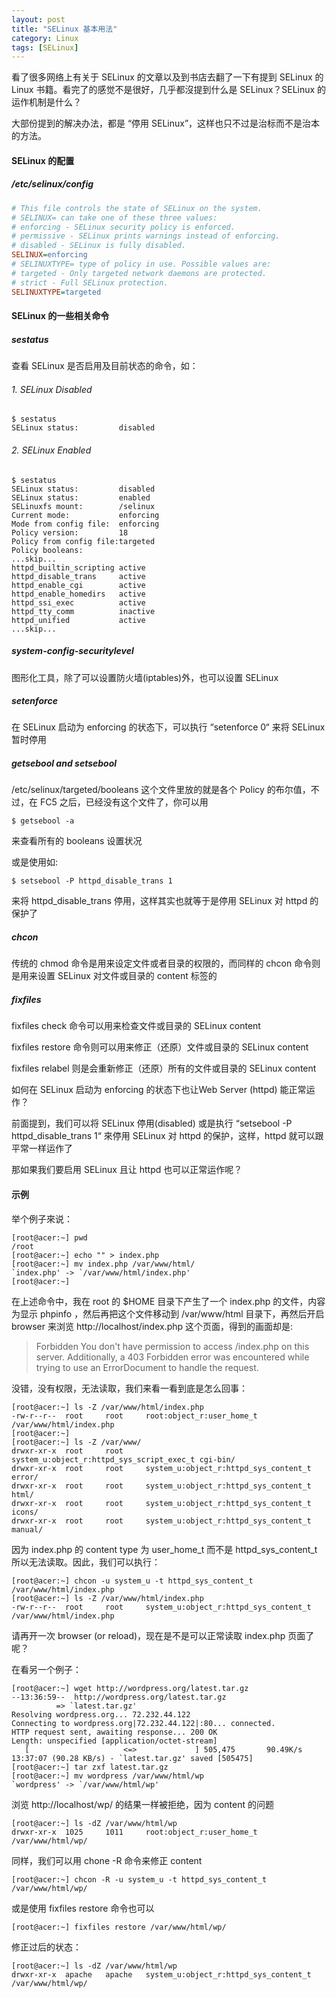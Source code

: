 ```yaml
---
layout: post
title: "SELinux 基本用法"
category: Linux
tags: [SELinux]
---
```


看了很多网络上有关于 SELinux 的文章以及到书店去翻了一下有提到 SELinux 的 Linux 书籍。看完了的感觉不是很好，几乎都沒提到什么是 SELinux？SELinux 的运作机制是什么？

大部份提到的解决办法，都是 “停用 SELinux”，这样也只不过是治标而不是治本的方法。

#### SELinux 的配置

##### /etc/selinux/config

```ini
# This file controls the state of SELinux on the system.
# SELINUX= can take one of these three values:
# enforcing - SELinux security policy is enforced.
# permissive - SELinux prints warnings instead of enforcing.
# disabled - SELinux is fully disabled.
SELINUX=enforcing
# SELINUXTYPE= type of policy in use. Possible values are:
# targeted - Only targeted network daemons are protected.
# strict - Full SELinux protection.
SELINUXTYPE=targeted
```

<!-- more -->

#### SELinux 的一些相关命令

##### sestatus

查看 SELinux 是否启用及目前状态的命令，如：

###### 1. SELinux Disabled

```
$ sestatus
SELinux status:         disabled
```

###### 2. SELinux Enabled

```
$ sestatus
SELinux status:         disabled
SELinux status:         enabled
SELinuxfs mount:        /selinux
Current mode:           enforcing
Mode from config file:  enforcing
Policy version:         18
Policy from config file:targeted
Policy booleans:
...skip...
httpd_builtin_scripting active
httpd_disable_trans     active
httpd_enable_cgi        active
httpd_enable_homedirs   active
httpd_ssi_exec          active
httpd_tty_comm          inactive
httpd_unified           active
...skip...
```

##### system-config-securitylevel

图形化工具，除了可以设置防火墙(iptables)外，也可以设置 SELinux

##### setenforce

在 SELinux 启动为 enforcing 的状态下，可以执行 “setenforce 0“ 来将 SELinux 暂时停用

##### getsebool and setsebool

/etc/selinux/targeted/booleans 这个文件里放的就是各个 Policy 的布尔值，不过，在 FC5 之后，已经没有这个文件了，你可以用

    $ getsebool -a

来查看所有的 booleans 设置状况

或是使用如:

    $ setsebool -P httpd_disable_trans 1

来将 httpd_disable_trans 停用，这样其实也就等于是停用 SELinux 对 httpd 的保护了

##### chcon

传统的 chmod 命令是用来设定文件或者目录的权限的，而同样的 chcon 命令则是用来设置 SELinux 对文件或目录的 content 标签的

##### fixfiles

fixfiles check 命令可以用来检查文件或目录的 SELinux content

fixfiles restore 命令则可以用来修正（还原）文件或目录的 SELinux content

fixfiles relabel 则是会重新修正（还原）所有的文件或目录的 SELinux content

如何在 SELinux 启动为 enforcing 的状态下也让Web Server (httpd) 能正常运作？

前面提到，我们可以将 SELinux 停用(disabled) 或是执行 “setsebool -P httpd_disable_trans 1“ 來停用 SELinux 对 httpd 的保护，这样，httpd 就可以跟平常一样运作了

那如果我们要启用 SELinux 且让 httpd 也可以正常运作呢？

#### 示例

举个例子來说：

```
[root@acer:~] pwd
/root
[root@acer:~] echo "" > index.php
[root@acer:~] mv index.php /var/www/html/
`index.php' -> `/var/www/html/index.php'
[root@acer:~]
```

在上述命令中，我在 root 的 $HOME 目录下产生了一个 index.php 的文件，内容为显示 phpinfo ，然后再把这个文件移动到 /var/www/html 目录下，再然后开启 browser 来浏览 http://localhost/index.php 这个页面，得到的画面却是:

>Forbidden
>You don't have permission to access /index.php on this server.
>Additionally, a 403 Forbidden error was encountered while trying to use an ErrorDocument to handle the request.

没错，没有权限，无法读取，我们来看一看到底是怎么回事：

```
[root@acer:~] ls -Z /var/www/html/index.php
-rw-r--r--  root     root     root:object_r:user_home_t        /var/www/html/index.php
[root@acer:~]
[root@acer:~] ls -Z /var/www/
drwxr-xr-x  root     root     system_u:object_r:httpd_sys_script_exec_t cgi-bin/
drwxr-xr-x  root     root     system_u:object_r:httpd_sys_content_t error/
drwxr-xr-x  root     root     system_u:object_r:httpd_sys_content_t html/
drwxr-xr-x  root     root     system_u:object_r:httpd_sys_content_t icons/
drwxr-xr-x  root     root     system_u:object_r:httpd_sys_content_t manual/
```

因为 index.php 的 content type 为 user_home_t 而不是 httpd_sys_content_t 所以无法读取。因此，我们可以执行：

```
[root@acer:~] chcon -u system_u -t httpd_sys_content_t /var/www/html/index.php
[root@acer:~] ls -Z /var/www/html/index.php
-rw-r--r--  root     root     system_u:object_r:httpd_sys_content_t /var/www/html/index.php
```

请再开一次 browser (or reload)，现在是不是可以正常读取 index.php 页面了呢？

在看另一个例子：

```
[root@acer:~] wget http://wordpress.org/latest.tar.gz
--13:36:59--  http://wordpress.org/latest.tar.gz
          => `latest.tar.gz'
Resolving wordpress.org... 72.232.44.122
Connecting to wordpress.org|72.232.44.122|:80... connected.
HTTP request sent, awaiting response... 200 OK
Length: unspecified [application/octet-stream]
   [                     <=>             ] 505,475       90.49K/s
13:37:07 (90.28 KB/s) - `latest.tar.gz' saved [505475]
[root@acer:~] tar zxf latest.tar.gz
[root@acer:~] mv wordpress /var/www/html/wp
`wordpress' -> `/var/www/html/wp'
```

浏览 http://localhost/wp/ 的结果一样被拒绝，因为 content 的问题

```
[root@acer:~] ls -dZ /var/www/html/wp
drwxr-xr-x  1025     1011     root:object_r:user_home_t        /var/www/html/wp/
```

同样，我们可以用 chone -R 命令来修正 content

    [root@acer:~] chcon -R -u system_u -t httpd_sys_content_t /var/www/html/wp/

或是使用 fixfiles restore 命令也可以

    [root@acer:~] fixfiles restore /var/www/html/wp/

修正过后的状态：

```
[root@acer:~] ls -dZ /var/www/html/wp
drwxr-xr-x  apache   apache   system_u:object_r:httpd_sys_content_t /var/www/html/wp/
```

